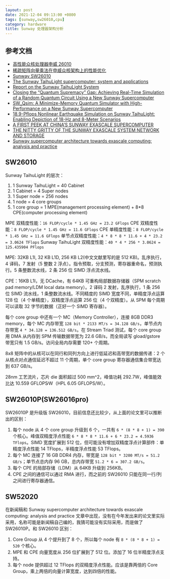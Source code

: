 ```yaml
---
layout: post
date: 2021-12-04 09:13:00 +0800
tags: [sunway,sw26010,cpu]
category: hardware
title: Sunway 处理器架构分析
---
```


## 参考文档

- [高性能众核处理器申威 26010](https://crad.ict.ac.cn/CN/10.7544/issn1000-1239.2021.20201041)
- [稀疏矩阵向量乘法在申威众核架构上的性能优化](https://cjc.ict.ac.cn/online/onlinepaper/lyy-202065163512.pdf)
- [Sunway SW26010](https://en.wikipedia.org/wiki/Sunway_SW26010)
- [The Sunway TaihuLight supercomputer: system and applications](https://link.springer.com/content/pdf/10.1007/s11432-016-5588-7.pdf)
- [Report on the Sunway TaihuLight System](https://www.netlib.org/utk/people/JackDongarra/PAPERS/sunway-report-2016.pdf)
- [Closing the “Quantum Supremacy” Gap: Achieving Real-Time Simulation of a Random Quantum Circuit Using a New Sunway Supercomputer](https://dl.acm.org/doi/pdf/10.1145/3458817.3487399)
- [SW_Qsim: A Minimize-Memory Quantum Simulator with High-Performance on a New Sunway Supercomputer](https://dl.acm.org/doi/pdf/10.1145/3458817.3476161)
- [18.9-Pflops Nonlinear Earthquake Simulation on Sunway TaihuLight: Enabling Depiction of 18-Hz and 8-Meter Scenarios](https://dl.acm.org/doi/pdf/10.1145/3126908.3126910)
- [A FIRST PEEK AT CHINA’S SUNWAY EXASCALE SUPERCOMPUTER](https://www.nextplatform.com/2021/02/10/a-sneak-peek-at-chinas-sunway-exascale-supercomputer/)
- [THE NITTY GRITTY OF THE SUNWAY EXASCALE SYSTEM NETWORK AND STORAGE](https://www.nextplatform.com/2021/03/10/the-nitty-gritty-of-the-sunway-exascale-system-network-and-storage/)
- [Sunway supercomputer architecture towards exascale computing: analysis and practice](https://www.sciengine.com/publisher/scp/journal/SCIS/64/4/10.1007/s11432-020-3104-7?slug=fulltext)

## SW26010

Sunway TaihuLight 的层次：

1. 1 Sunway TaihuLight = 40 Cabinet
2. 1 Cabinet = 4 Super nodes
3. 1 Super node = 256 nodes
4. 1 node = 4 core groups
5. 1 core group = 1 MPE(management processing element) + 8*8 CPE(computer processing element)

MPE 双精度性能：`16 FLOP/cycle * 1.45 GHz = 23.2 GFlops`
CPE 双精度性能：`8 FLOP/cycle * 1.45 GHz = 11.6 GFlops`
CPE 单精度性能：`8 FLOP/cycle * 1.45 GHz = 11.6 GFlops`
单节点双精度性能：`4 * 8 * 8 * 11.6 + 4 * 23.2 = 3.0624 TFlops`
Sunway TaihuLight 双精度性能：`40 * 4 * 256 * 3.0624 = 125.435904 PFlops`

MPE: 32KB L1I, 32 KB L1D, 256 KB L2(中文文献里写的是 512 KB)。乱序执行，4 译码，7 发射（5 整数 2 浮点）。指令预取，分支预测，寄存器重命名，预测执行。5 条整数流水线，2 条 256 位 SIMD 浮点流水线。

CPE：16KB L1I，无 DCache，有 64KB 可重构局部数据存储器（SPM scratch pad memory/LDM local data memory）。2 译码 2 发射，乱序执行，1 条 256 位 SIMD 流水线，1 条整数流水线。不同精度的 SIMD 宽度不同，单精度浮点运算 128 位（4 个单精度），双精度浮点运算 256 位（4 个双精度）。从 SPM 每个周期可以读取 32 字节的数据（正好一个 SIMD 寄存器）。

每个 core group 中还有一个 MC（Memory Controller），连接 8GB DDR3 memory，每个 MC 内存带宽 `128 bit * 2133 MT/s = 34.128 GB/s`，单节点内存带宽 `4 * 34.128 = 136.512 GB/s`。在 Stream Triad 测试，每个 core group 用 DMA 从内存到 SPM 传输数据带宽为 22.6 GB/s，而全局读写 gload/gstore 带宽只有 1.5 GB/s。访问全局内存需要 120+ 个周期。

8x8 矩阵中的从核可以在同行和同列方向上进行低延迟和高带宽的数据传递：2 个从核点对点通信延迟不超过 11 个周期，单个 core group 寄存器通信集合带宽达到 637 GB/s。

28nm 工艺流片，芯片 die 面积超过 500 mm^2，峰值功耗 292.7W，峰值能效比达 10.559 GFLOPS∕W（HPL 6.05 GFLOPS/W）。

## SW26010P(SW26016pro)

SW26010P 是升级版 SW26010，目前信息还比较少，从上面的论文里可以推断出的区别：

1. 每个 node 从 4 个 core group 升级到 6 个，一共有 `6 * (8 * 8 + 1) = 390` 个核心。峰值双精度浮点性能 `6 * 8 * 8 * 11.6 + 6 * 23.2 = 4.5936 TFlops`。SIMD 宽度扩展到 512 位，但可能没有增加双精度浮点计算部件：单精度浮点性能 14 TFlops，半精度浮点性能 53 TFlops。
2. 每个 MC 连接了 16 GB DDR4 内存，带宽是 `128 bit * 3200 MT/s = 51.2 GB/s`；单节点总内存 96 GB，总内存带宽 `51.2 * 6 = 307.2 GB/s`。
3. 每个 CPE 的局部存储（LDM）从 64KB 升级到 256KB。
4. CPE 之间的通信可以通过 RMA 进行，而之前的 SW26010 只能在同一行/列之间进行寄存器通信。

## SW52020

在新闻稿和 Sunway supercomputer architecture towards exascale computing: analysis and practice 文章中出现，没有在今年发出来的论文里实际采用，名称可能是新闻稿自己编的，我猜可能没有实际采用，而是做了 SW26010P。和 SW26010 区别：

1. Core Group 从 4 个提升到了 8 个，所以每个 node 有 `8 * (8 * 8 + 1) = 520` 个核心。
2. MPE 和 CPE 向量宽度从 256 位扩展到了 512 位。添加了 16 位半精度浮点支持。
3. 每个 node 提供超过 12 TFlops 的双精度浮点性能。应该是靠两倍的 Core Group，乘上两倍的向量计算宽度，达到四倍的性能。